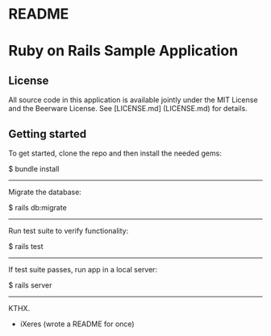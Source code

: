 # README

# Ruby on Rails Sample Application

## License

All source code in this application is available jointly under the MIT License and the Beerware License. See [LICENSE.md] (LICENSE.md) for details.

## Getting started

To get started, clone the repo and then install the needed gems:

$ bundle install

---

Migrate the database:

$ rails db:migrate

---

Run test suite to verify functionality:

$ rails test

---

If test suite passes, run app in a local server:

$ rails server

---

KTHX.

- iXeres (wrote a README for once)
